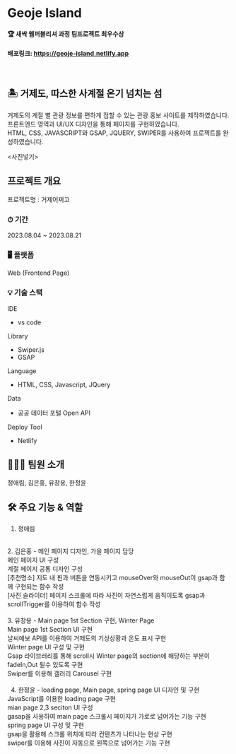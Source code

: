 # Geoje Island
#### 🏆 새싹 웹퍼블리셔 과정 팀프로젝트 최우수상
#### 배포링크: https://geoje-island.netlify.app

<br />

## 🏝 거제도, 따스한 사계절 온기 넘치는 섬 <br />
거제도의 계절 별 관광 정보를 편하게 접할 수 있는 관광 홍보 사이트를 제작하였습니다.<br />
프론트엔드 영역과 UI/UX 디자인을 통해 페이지를 구현하였습니다. <br />
HTML, CSS, JAVASCRIPT와 GSAP, JQUERY, SWIPER를 사용하여 프로젝트를 완성하였습니다. <br />  

<사진넣기>


## 프로젝트 개요
프로젝트명 : 거제어쩌고<br />
### ⏱ 기간
2023.08.04 ~ 2023.08.21 <br />
### 🖥 플랫폼 
Web (Frontend Page) <br />
### 💡 기술 스택
IDE <br />
- vs code
  
Library <br />
 - Swiper.js <br />
 - GSAP <br />
 
Language <br /> 
- HTML, CSS, Javascript, JQuery <br />

Data <br />
- 공공 데이터 포털 Open API <br />

Deploy Tool <br />
- Netlify <br />


## 👩🏻‍💻 팀원 소개 <br />
정애림, 김은홍, 유창용, 한정윤

## 🛠 주요 기능 & 역할 <br />
1. 정애림      <br />
<br />
2. 김은홍 - 메인 페이지 디자인, 가을 페이지 담당 <br />
메인 페이지 UI 구성 <br />
계절 페이지 공통 디자인 구성 <br />
[추천명소] 지도 내 핀과 버튼을 연동시키고 mouseOver와 mouseOut이 gsap과 함께 구현되는 함수 작성 <br /> 
[사진 슬라이더] 페이지 스크롤에 따라 사진이 자연스럽게 움직이도록 gsap과 scrollTrigger를 이용하여 함수 작성   <br />
<br />
3. 유창용  - Main page  1st Section 구현, Winter Page <br />
Main page 1st Section UI 구현 <br />
날씨예보 API를 이용하여 거제도의 기상상황과 온도 표시 구현 <br />
Winter page UI 구성 및 구현 <br />
Gsap 라이브러리를 통해 scroll시 Winter page의 section에 해당하는 부분이 fadeIn,Out 될수 있도록 구현 <br />
Swiper를 이용해 갤러리 Carousel 구현 <br />
<br />                                                                                            
   4. 한정윤 - loading page, Main page, spring page UI 디자인 및 구현 <br />
JavaScript를 이용한 loading page 구현 <br />
mian page 2,3 seciton UI 구성 <br />
gasap을 사용하여 main page 스크롤시 페이지가 가로로 넘어가는 기능 구현 <br />
spring page UI 구성 및 구현 <br />
gsap을 활용해 스크롤 위치에 따라 컨텐츠가 나타나는 현상 구현 <br />
swiper를 이용해 사진이 자동으로 왼쪽으로 넘어가는 기능 구현  <br />




